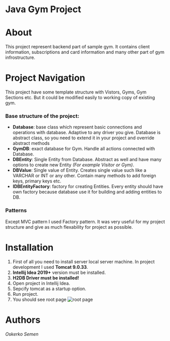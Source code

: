 # Java Gym Project
# About
This project represent backend part of sample gym. It contains client information, subscriptions and card information and many other part of gym infrostructure.
# Project Navigation
This project have some template structure with Vistors, Gyms, Gym Sections etc. But it could be modified easily to working copy of existing gym.<br/>

### Base structure of the project:
- **Database**: base class which represent basic connections and operations with database. Adaptive to any driver you give.
Database is abstract class, so you need to extend it in your project and override abstract methods
- **GymDB**: exact database for Gym. Handle all actions connected with Database.
- **DBEntity**: Single Entity from Database. Abstract as well and have many options to create new Entity _(For example Visitor or Gym)_.
- **DBValue**: Single value of Entity. Creates single value such like a VARCHAR or INT or any other. 
Contain many methods to add foreign keys, primary keys etc.
- **IDBEntityFactory**: factory for creating Entities. Every entity should have own factory because database use it for building and adding entities to DB.
### Patterns
Except MVC pattern I used Factory pattern. It was very useful for my project structure and give as much flexability
for project as possible.
# Installation
1. First of all you need to install server local server machine. In project development I used **Tomcat 9.0.33**.
1. **Intellij Idea 2019+** version must be installed.
1. **H2DB Driver must be installed!**
1. Open project in Intellij Idea.
1. Sepcify tomcat as a startup option. 
1. Run project.
1. You should see root page
![root page](https://imgur.com/a/k8lIFu8)
# Authors
_Oskerko Semen_
